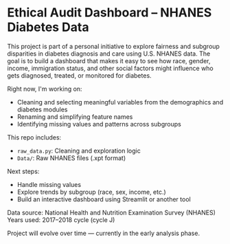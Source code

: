 # Ethical Audit Dashboard – NHANES Diabetes Data

This project is part of a personal initiative to explore fairness and subgroup disparities in diabetes diagnosis and care using U.S. NHANES data. The goal is to build a dashboard that makes it easy to see how race, gender, income, immigration status, and other social factors might influence who gets diagnosed, treated, or monitored for diabetes.

Right now, I'm working on:
- Cleaning and selecting meaningful variables from the demographics and diabetes modules
- Renaming and simplifying feature names
- Identifying missing values and patterns across subgroups

This repo includes:
- `raw_data.py`: Cleaning and exploration logic
- `Data/`: Raw NHANES files (.xpt format)

Next steps:
- Handle missing values
- Explore trends by subgroup (race, sex, income, etc.)
- Build an interactive dashboard using Streamlit or another tool

Data source: National Health and Nutrition Examination Survey (NHANES)  
Years used: 2017–2018 cycle (cycle J)

Project will evolve over time — currently in the early analysis phase.
